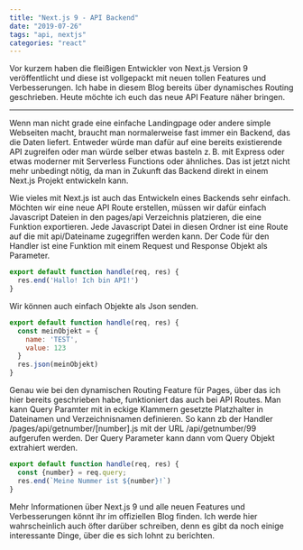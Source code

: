 ```yaml
---
title: "Next.js 9 - API Backend"
date: "2019-07-26"
tags: "api, nextjs"
categories: "react"
---
```


Vor kurzem haben die fleißigen Entwickler von Next.js Version 9 veröffentlicht und diese ist vollgepackt mit neuen tollen Features und Verbesserungen. Ich habe in diesem Blog bereits über dynamisches Routing geschrieben. Heute möchte ich euch das neue API Feature näher bringen.

---

Wenn man nicht grade eine einfache Landingpage oder andere simple Webseiten macht, braucht man normalerweise fast immer ein Backend, das die Daten liefert. Entweder würde man dafür auf eine bereits existierende API zugreifen oder man würde selber etwas basteln z. B. mit Express oder etwas moderner mit Serverless Functions oder ähnliches. Das ist jetzt nicht mehr unbedingt nötig, da man in Zukunft das Backend direkt in einem Next.js Projekt entwickeln kann.

Wie vieles mit Next.js ist auch das Entwickeln eines Backends sehr einfach. Möchten wir eine neue API Route erstellen, müssen wir dafür einfach Javascript Dateien in den pages/api Verzeichnis platzieren, die eine Funktion exportieren. Jede Javascript Datei in diesen Ordner ist eine Route auf die mit api/Dateiname zugegriffen werden kann. Der Code für den Handler ist eine Funktion mit einem Request und Response Objekt als Parameter.

```javascript
export default function handle(req, res) {
  res.end('Hallo! Ich bin API!')
}
```

Wir können auch einfach Objekte als Json senden.

```javascript
export default function handle(req, res) {
  const meinObjekt = {
    name: 'TEST',
    value: 123
  }
  res.json(meinObjekt)
}
```

Genau wie bei den dynamischen Routing Feature für Pages, über das ich hier bereits geschrieben habe, funktioniert das auch bei API Routes. Man kann Query Paramter mit in eckige Klammern gesetzte Platzhalter in Dateinamen und Verzeichnisnamen definieren. So kann zb der Handler /pages/api/getnumber/[number].js mit der URL /api/getnumber/99 aufgerufen werden. Der Query Parameter kann dann vom Query Objekt extrahiert werden.

```javascript
export default function handle(req, res) {
  const {number} = req.query;
  res.end(`Meine Nummer ist ${number}!`)
}
```

Mehr Informationen über Next.js 9 und alle neuen Features und Verbesserungen könnt ihr im offiziellen Blog finden. Ich werde hier wahrscheinlich auch öfter darüber schreiben, denn es gibt da noch einige interessante Dinge, über die es sich lohnt zu berichten.
